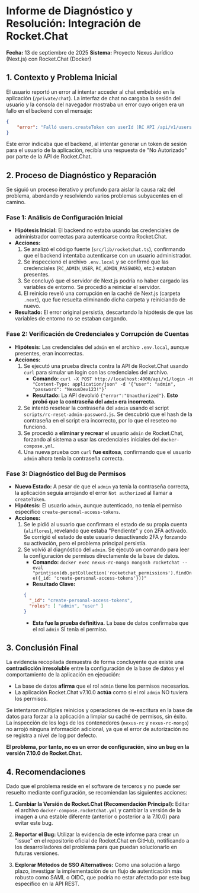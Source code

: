 # Informe de Diagnóstico y Resolución: Integración de Rocket.Chat

**Fecha:** 13 de septiembre de 2025
**Sistema:** Proyecto Nexus Jurídico (Next.js) con Rocket.Chat (Docker)

## 1. Contexto y Problema Inicial

El usuario reportó un error al intentar acceder al chat embebido en la aplicación (`/private/chat`). La interfaz de chat no cargaba la sesión del usuario y la consola del navegador mostraba un error cuyo origen era un fallo en el backend con el mensaje:

```json
{
    "error": "Falló users.createToken con userId (RC API /api/v1/users.createToken 400: {\"success\":false,\"error\":\"Not authorized [error-not-authorized]\",\"errorType\":\"error-not-authorized\",\"details\":{\"method\":\"createToken\"}}). Y también con username (RC API /api/v1/users.createToken 400: {\"success\":false,\"error\":\"Not authorized [error-not-authorized]\",\"errorType\":\"error-not-authorized\",\"details\":{\"method\":\"createToken\"}})."
}
```

Este error indicaba que el backend, al intentar generar un token de sesión para el usuario de la aplicación, recibía una respuesta de "No Autorizado" por parte de la API de Rocket.Chat.

## 2. Proceso de Diagnóstico y Reparación

Se siguió un proceso iterativo y profundo para aislar la causa raíz del problema, abordando y resolviendo varios problemas subyacentes en el camino.

### Fase 1: Análisis de Configuración Inicial

- **Hipótesis Inicial:** El backend no estaba usando las credenciales de administrador correctas para autenticarse contra Rocket.Chat.
- **Acciones:**
    1. Se analizó el código fuente (`src/lib/rocketchat.ts`), confirmando que el backend intentaba autenticarse con un usuario administrador.
    2. Se inspeccionó el archivo `.env.local` y se confirmó que las credenciales (`RC_ADMIN_USER`, `RC_ADMIN_PASSWORD`, etc.) estaban presentes.
    3. Se concluyó que el servidor de Next.js podría no haber cargado las variables de entorno. Se procedió a reiniciar el servidor.
    4. El reinicio reveló una corrupción en la caché de Next.js (carpeta `.next`), que fue resuelta eliminando dicha carpeta y reiniciando de nuevo.
- **Resultado:** El error original persistía, descartando la hipótesis de que las variables de entorno no se estaban cargando.

### Fase 2: Verificación de Credenciales y Corrupción de Cuentas

- **Hipótesis:** Las credenciales del `admin` en el archivo `.env.local`, aunque presentes, eran incorrectas.
- **Acciones:**
    1. Se ejecutó una prueba directa contra la API de Rocket.Chat usando `curl` para simular un login con las credenciales del archivo.
        - **Comando:** `curl -X POST http://localhost:4000/api/v1/login -H "Content-Type: application/json" -d '{"user": "admin", "password": "NexusDev123!"}'`
        - **Resultado:** La API devolvió `{"error":"Unauthorized"}`. **Esto probó que la contraseña del `admin` era incorrecta.**
    2. Se intentó resetear la contraseña del `admin` usando el script `scripts/rc-reset-admin-password.js`. Se descubrió que el hash de la contraseña en el script era incorrecto, por lo que el reseteo no funcionó.
    3. Se procedió a **eliminar y recrear** el usuario `admin` de Rocket.Chat, forzando al sistema a usar las credenciales iniciales del `docker-compose.yml`.
    4. Una nueva prueba con `curl` **fue exitosa**, confirmando que el usuario `admin` ahora tenía la contraseña correcta.

### Fase 3: Diagnóstico del Bug de Permisos

- **Nuevo Estado:** A pesar de que el `admin` ya tenía la contraseña correcta, la aplicación seguía arrojando el error `Not authorized` al llamar a `createToken`.
- **Hipótesis:** El usuario `admin`, aunque autenticado, no tenía el permiso específico `create-personal-access-tokens`.
- **Acciones:**
    1. Se le pidió al usuario que confirmara el estado de su propia cuenta (`aliflores`), revelando que estaba "Pendiente" y con 2FA activado. Se corrigió el estado de este usuario desactivando 2FA y forzando su activación, pero el problema principal persistía.
    2. Se volvió al diagnóstico del `admin`. Se ejecutó un comando para leer la configuración de permisos directamente de la base de datos.
        - **Comando:** `docker exec nexus-rc-mongo mongosh rocketchat --eval "printjson(db.getCollection('rocketchat_permissions').findOne({_id: 'create-personal-access-tokens'}))"`
        - **Resultado Clave:**
        ```json
        {
          "_id": "create-personal-access-tokens",
          "roles": [ "admin", "user" ]
        }
        ```
        - **Esta fue la prueba definitiva.** La base de datos confirmaba que el rol `admin` SÍ tenía el permiso.

## 3. Conclusión Final

La evidencia recopilada demuestra de forma concluyente que existe una **contradicción irresoluble** entre la configuración de la base de datos y el comportamiento de la aplicación en ejecución:

- La base de datos **afirma** que el rol `admin` tiene los permisos necesarios.
- La aplicación Rocket.Chat v7.10.0 **actúa** como si el rol `admin` NO tuviera los permisos.

Se intentaron múltiples reinicios y operaciones de re-escritura en la base de datos para forzar a la aplicación a limpiar su caché de permisos, sin éxito. La inspección de los logs de los contenedores (`nexus-rc` y `nexus-rc-mongo`) no arrojó ninguna información adicional, ya que el error de autorización no se registra a nivel de log por defecto.

**El problema, por tanto, no es un error de configuración, sino un bug en la versión 7.10.0 de Rocket.Chat.**

## 4. Recomendaciones

Dado que el problema reside en el software de terceros y no puede ser resuelto mediante configuración, se recomiendan las siguientes acciones:

1.  **Cambiar la Versión de Rocket.Chat (Recomendación Principal):** Editar el archivo `docker-compose.rocketchat.yml` y cambiar la versión de la imagen a una estable diferente (anterior o posterior a la 7.10.0) para evitar este bug.

2.  **Reportar el Bug:** Utilizar la evidencia de este informe para crear un "issue" en el repositorio oficial de Rocket.Chat en GitHub, notificando a los desarrolladores del problema para que puedan solucionarlo en futuras versiones.

3.  **Explorar Métodos de SSO Alternativos:** Como una solución a largo plazo, investigar la implementación de un flujo de autenticación más robusto como SAML o OIDC, que podría no estar afectado por este bug específico en la API REST.
